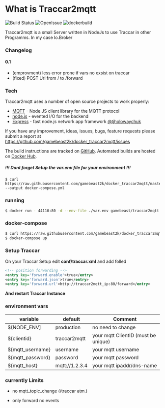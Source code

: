 # What is Traccar2mqtt

![Build Status](https://img.shields.io/github/languages/code-size/gamebeast2k/docker_traccar2mqtt?style=for-the-badge)
![OpenIssue](https://img.shields.io/github/issues/gamebeast2k/docker_traccar2mqtt?style=for-the-badge)
![dockerbuild](https://img.shields.io/docker/cloud/automated/gamebeast/traccar2mqtt?style=for-the-badge)

Traccar2mqtt is a small Server written in NodeJs to use Traccar in other Programms. In my case Io.Broker

### Changelog
#### 0.1
- (emprovment) less error prone if vars no exsist on traccar
- (fixed) POST Url from / to /forward


### Tech

Traccar2mqtt uses a number of open source projects to work properly:

* [MQTT](https://www.npmjs.com/package/mqtt) - Node.JS client library for the MQTT protocol
* [node.js] - evented I/O for the backend
* [Express] - fast node.js network app framework [@tjholowaychuk]

If you have any improvement, ideas, issues, bugs, feature requests please submit a report at
https://github.com/gamebeast2k/docker_traccar2mqtt/issues

The build instructions are tracked on [GitHub](https://github.com/gamebeast2k/docker_traccar2mqtt). Automated builds are hosted on [Docker Hub](https://hub.docker.com/r/gamebeast/traccar2mqtt).
##### !!! Dont forget Setup the var.env file for your environment !!!
```
$ curl https://raw.githubusercontent.com/gamebeast2k/docker_traccar2mqtt/master/var.env --output docker-compose.yml
```
### running
```sh
$ docker run - 44110:80 -d --env-file ./var.env gamebeast/traccar2mqtt
```
### docker-compose
```sh
$ curl https://raw.githubusercontent.com/gamebeast2k/docker_traccar2mqtt/master/docker-compose.yml --output docker-compose.yml
$ docker-compose up
```
### Setup Traccar
On your Traccar Setup edit **conf/traccar.xml** and add folled
``` xml
<!-- position forwarding -->
<entry key='forward.enable'>true</entry>
<entry key='forward.json'>true</entry>
<entry key='forward.url'>http://traccar2mqtt_ip:80/forward</entry>
```
**And restart Traccar Instance**
### environment vars

| variable | default | Comment
| ------ | ------ | ------|
| ${NODE_ENV] | production | no need to change |
| ${clientid} | traccar2mqtt | your mqtt ClientID (must be unique)|
| ${mqtt_username} | username | your mqtt username|
| ${mqtt_password} | password | your mqtt password|
| ${mqtt_host} | mqtt://1.2.3.4 | your mqtt ipaddr/dns-name|

### currently Limits

- no mqtt_topic_change (/traccar atm.)
- only forward no events


   [express]: <https://expressjs.com/>
   [node.js]: <http://nodejs.org>
   [@tjholowaychuk]: <http://twitter.com/tjholowaychuk>


